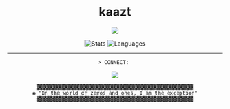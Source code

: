 

<div align="center">
<h1>kaazt</h1>
<img src="https://img.shields.io/badge/_ARCH_LINUX-purple?style=flat&logo=archlinux&logoColor=white&color=1e1e2e&labelColor=8b5cf6" />

![Stats](https://github-readme-stats.vercel.app/api?username=k4zzt&show_icons=true&theme=transparent&bg_color=00000000&title_color=8b5cf6&text_color=e2e8f0&icon_color=f472b6&hide_border=true&custom_title=◉%20NEURAL%20INTERFACE)
![Languages](https://github-readme-stats.vercel.app/api/top-langs/?username=k4zzt&layout=compact&theme=transparent&bg_color=00000000&title_color=8b5cf6&text_color=e2e8f0&hide_border=true&custom_title=◉%20CODE%20MATRIX)

---

`> CONNECT: ` 

[![](https://img.shields.io/badge/linkedin-8b5cf6?style=flat&logo=linkedin&logoColor=white)](https://linkedin.com/in/gustavosamuel)

```
▓▓▓▓▓▓▓▓▓▓▓▓▓▓▓▓▓▓▓▓▓▓▓▓▓▓▓▓▓▓▓▓▓▓▓▓▓▓▓▓▓▓▓▓▓▓▓▓▓▓▓
◉ "In the world of zeros and ones, I am the exception"
▓▓▓▓▓▓▓▓▓▓▓▓▓▓▓▓▓▓▓▓▓▓▓▓▓▓▓▓▓▓▓▓▓▓▓▓▓▓▓▓▓▓▓▓▓▓▓▓▓▓▓
```

</div>
